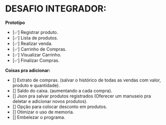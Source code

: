 # DESAFIO INTEGRADOR:
**Prototipo**
* [✅] Registrar produto.
* [✅] Lista de produtos.
* [✅] Realizar venda.
* [✅] Carrinho de Compras.
* [✅] Visualizar Carrinho.
* [✅] Finalizar Compras.


**Coisas pra adicionar:**
* [] Extrato de compras. (salvar o histórico de todas as vendas com valor, produto e quantidade).
* [] Saldo do caixa. (aumentando a cada compra).
* [] Json pra salvar produtos registrados (Oferecer um manuseio pra deletar e adicionar novos produtos).
* [] Opção para colocar desconto em produtos.
* [] Otimizar o uso de memoria.
* [] Embelezar o programa.
